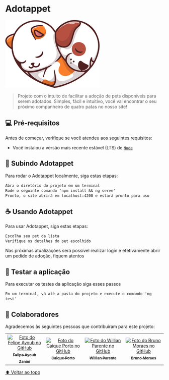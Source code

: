 # Adotappet

<img src="src/assets/images/logo.png" alt="logo adotappet">

> Projeto com o intuito de facilitar a adoção de pets disponíveis para serem adotados. Simples, fácil e intuitivo, você vai encontrar o seu próximo companheiro de quatro patas no nosso site!

## 💻 Pré-requisitos

Antes de começar, verifique se você atendeu aos seguintes requisitos:

* Você instalou a versão mais recente estável (LTS) de [`Node`](https://nodejs.org/en/download/)

## 🚀 Subindo Adotappet

Para rodar o Adotappet localmente, siga estas etapas:

```
Abra o diretório do projeto em um terminal
Rode o seguinte comando 'npm install && ng serve'
Pronto, o site abrirá em localhost:4200 e estará pronto para uso
```

## ☕ Usando Adotappet

Para usar Adotappet, siga estas etapas:

```
Escolha seu pet da lista
Verifique os detalhes do pet escolhido
```

Nas próximas atualizações será possível realizar login e efetivamente abrir um pedido de adoção, fiquem atentos

## 🧪 Testar a aplicação

Para executar os testes da aplicação siga esses passos

```
Em um terminal, vá até a pasta do projeto e execute o comando 'ng test'
```

## 🤝 Colaboradores

Agradecemos às seguintes pessoas que contribuíram para este projeto:

<table>
  <tr>
    <td align="center">
      <a href="#">
        <img src="https://avatars.githubusercontent.com/u/44610177?s=400&u=a295c0872f7b116a479c24b2bf9d4ebe39d8057c&v=4" width="100px;" alt="Foto do Felipe Ayoub no GitHub"/><br>
        <sub>
          <b>Felipe Ayoub Zanini</b>
        </sub>
      </a>
    </td>
    <td align="center">
      <a href="#">
        <img src="https://avatars.githubusercontent.com/u/45915154?v=4" width="100px;" alt="Foto do Caique Porto no GitHub"/><br>
        <sub>
          <b>Caique Porto</b>
        </sub>
      </a>
    </td>
    <td align="center">
      <a href="#">
        <img src="https://avatars.githubusercontent.com/u/38897172?v=4" width="100px;" alt="Foto do Willian Parente no GitHub"/><br>
        <sub>
          <b>Willian Parente</b>
        </sub>
      </a>
    </td>
    <td align="center">
      <a href="#">
        <img src="https://avatars.githubusercontent.com/u/7451131?v=4" width="100px;" alt="Foto do Bruno Moraes no GitHub"/><br>
        <sub>
          <b>Bruno Moraes</b>
        </sub>
      </a>
    </td>
  </tr>
</table>

[⬆ Voltar ao topo](#Adotappet)<br>
